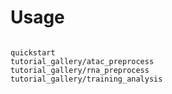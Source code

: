 # Usage

```{toctree}

quickstart
tutorial_gallery/atac_preprocess
tutorial_gallery/rna_preprocess
tutorial_gallery/training_analysis

```

